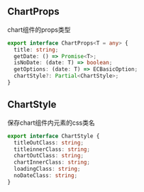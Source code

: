 ## ChartProps

chart组件的props类型

```typescript
export interface ChartProps<T = any> {
  title: string;
  getDate: () => Promise<T>;
  isNoDate: (date: T) => boolean;
  getOptions: (date: T) => ECBasicOption;
  chartStyle?: Partial<ChartStyle>;
}
```

## ChartStyle

保存chart组件内元素的css类名

```typescript
export interface ChartStyle {
  titleOutClass: string;
  titleinnerClass: string;
  chartOutClass: string;
  chartInnerClass: string;
  loadingClass: string;
  noDateClass: string;
}
```
